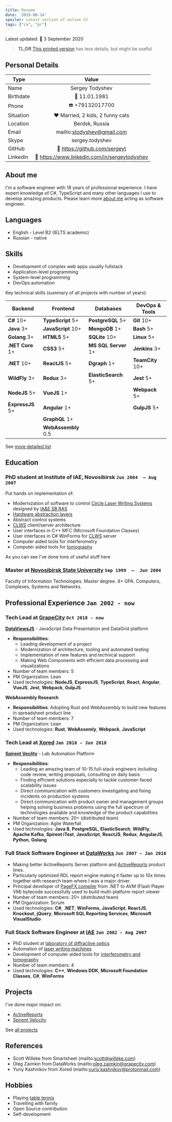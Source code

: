 ```yaml
---
title: Resume
date: '2019-08-14'
spoiler: Latest version of online CV
tags: ["cv", "pr"]
---
```


Latest updated: :calendar: 3 September 2020<br>

> **TL;DR** [This printed version](./resume.pdf) has less details, but might be useful

## Personal Details

| Type      | Value                                             |
| --------- |:-------------------------------------------------:|
| Name      | Sergey Todyshev                                   |
| Birthdate | :calendar: 11.01.1981                             |
| Phone     | :telephone: +79132017700                          |
| Situation | :hearts: Married, 2 kids, 2 funny cats            |
| Location  | Berdsk, Russia                                    |
| Email     | mailto:stodyshev@gmail.com                        |
| Skype     | sergey.todyshev                                   |
| GitHub    | :link: https://github.com/sergeyt                 |
| Linkedin  | :link: https://www.linkedin.com/in/sergeytodyshev |

## About me

I'm a software engineer with 18 years of professional experience.
I have expert knowledge of C#, TypeScript and many other languages I use to develop amazing products.
Please learn more [about me](/cover) acting as software engineer.

## Languages

* English - Level B2 (IELTS academic)
* Russian - native

## Skills

* Development of complex web apps usually fullstack
* Application-level programming
* System-level programming
* DevOps automation

Key technical skills (summary of all projects with number of years):

| Backend          | Frontend            | Databases            | DevOps & Tools   |
| ---------------- | ------------------- | -------------------- | ---------------- |
| **C#** 10+       | **TypeScript** 5+   | **PostgreSQL** 5+    | **Git** 10+      |
| **Java** 3+      | **JavaScript** 10+  | **MongoDB** 1+       | **Bash** 5+      | 
| **Golang** 3+    | **HTML5** 5+        | **SQLite** 10+       | **Linux** 5+     | 
| **.NET Core** 1+ | **CSS3** 5+         | **MS SQL Server** 1+ | **Jenkins** 3+   |
| **.NET** 10+     | **ReactJS** 5+      | **Dgraph** 1+        | **TeamCity** 10+ |
| **WildFly** 3+   | **Redux** 3+        | **ElasticSearch** 5+ | **Jest** 5+      |
| **NodeJS** 5+    | **VueJS** 1+        |                      | **Webpack** 5+   |
| **ExpressJS** 5+ | **Angular** 1+      |                      | **GulpJS** 5+    |
|                  | **GraphQL** 1+      |
|                  | **WebAssembly** 0.5 |

See [more detailed list](/skills)

## Education

### PhD student at Institute of IAE, Novosibirsk <span class="calendar icon right">`Jun 2004  – Aug 2007`</span>

Put hands on implementation of:
* Modernization of software to control [Circle Laser Writing Systems](/clws) designed by [IA&E SB RAS](https://www.iae.nsk.su/en/)
* [Hardware abstraction layers](/devicemanager)
* Abstract control systems
* [CLWS](/clws) client/server architecture
* User interfaces in C++ MFC (Microsoft Foundation Classes)
* User interfaces in C# WinForms for [CLWS](/clws) server
* Computer aided tools for interferometry
* Computer aided tools for [tomography](/voxcat)

As you can see I've done tons of useful stuff here

### Master at [Novosibirsk State University](https://www.nsu.ru/) <span class="calendar icon right">`Sep 1999  –  Jun 2004`</span>

Faculty of Information Technologies. Master degree. 4+ GPA. Computers, Complexes, Systems and Networks.

## Professional Experience <span class="calendar icon right">`Jan 2002 - now`</span>

### Tech Lead at [GrapeCity](https://grapecity.com/) <span class="calendar icon right">`Oct 2018 - now`</span>

[**DataViewsJS**](https://www.grapecity.com/dataviewsjs/) - JavaScript Data Presentation and DataGrid platform

* **Responsibilities**:
  * Leading development of a project
  * Modernization of architecture, tooling and automated testing
  * Implementation of new features and technical support
  * Making Web Components with efficient data processing and visualizations
* Number of team members: 5
* PM Organization: Lean
* Used technologies: **NodeJS**, **ExpressJS**, **TypeScript**, **React**, **Angular**, **VueJS**, **Jest**, **Webpack**, **GulpJS**

**WebAssembly Research**

* **Responsibilities**: Adopting Rust and WebAssembly to build new features in spreadsheet product line
* Number of team members:  7
* PM Organization: Lean
* Used technologies: **Rust**, **WebAssemly**, **Webpack**, **JavaScript**

### Tech Lead at [Xored](http://www.xored.com/) <span class="calendar icon right">`Jan 2016 - Jun 2018`</span>

[**Spirent Veclity**](/velocity) - Lab Automation Platform

* **Responsibilities**:
  * Leading an amazing team of 10-15 full-stack engineers including code review, writing proposals, consulting on daily basis
  * Finding efficient solutions especially to tackle customer-faced scalability issues
  * Direct communication with customers investigating and fixing incidents on production systems
  * Direct communication with product owner and management groups helping solving business problems using the full spectrum of technologies available and knowledge of the product capabilities
* Number of team members: 20+ (distributed team)
* PM Organization: Agile Waterfall
* Used technologies: **Java 8**, **PostgreSQL**, **ElasticSearch**, **WildFly**, **Apache Kafka**, **Spirent iTest**, **JavaScript**, **ReactJS**, **Redux**, **AngularJS**, **Python**, **Golang**

### Full Stack Software Engineer at [DataWorks](http://dataworks.co/) <span class="calendar icon right">`Jun 2007 - Jan 2016`</span>

* Making better ActiveReports Server platform and [ActiveReports](/activereports) product lines.
* Particularly optimized RDL report engine making it faster up to 10x times together with research team where I was a major driver.
* Principal developer of [PageFX compiler](https://github.com/GrapeCity/pagefx) from .NET to AVM (Flash Player VM) bytecode successfully used to build multi-platform report viewer
* Number of team members: 20+ (distributed team)
* PM Organization: Scrum
* Used technologies: **C#**, **.NET**, **WinForms**, **JavaScript**, **ReactJS**, **Knockout**, **jQuery**, **Microsoft SQL Reporting Services**, **Microsoft VisualStudio**

### Full Stack Software Engineer at [IAE](https://www.iae.nsk.su/en/) <span class="calendar icon right">`Jun 2002 - Aug 2007`</span>

* PhD student at [laboratory of diffractive optics](/iae)
* Automation of [laser writing machines](/clws)
* Development of computer aided tools for [interferometry and tomography](/interferometry)
* Number of team members: 4
* Used technologies: **C++**, **Windows DDK**, **Microsoft Foundation Classes**, **C#**, **WinForms**

## Projects

I've done major impact on:
* [ActiveReports](/activereports)
* [Spirent Velocity](/velocity)

See [all projects](/projects)

## References
* Scott Willeke from Smartsheet (mailto:scott@willeke.com)
* Oleg Zaimkin from DataWorks (mailto:oleg.zaimkin@grapecity.com)
* Yuriy Kashnikov from Xored (mailto:yuriy.kashnikov@protonmail.com)

## Hobbies
* Playing [table tennis](/table-tennis)
* Travelling with family
* Open Source contribution
* Self-development
